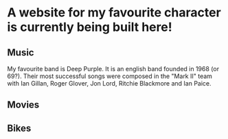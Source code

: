 # A website for my favourite character is currently being built here!
## Music
My favourite band is Deep Purple. It is an english band founded in 1968 (or 69?). 
Their most successful songs were composed in the "Mark II" team with 
Ian Gillan, Roger Glover, Jon Lord, Ritchie Blackmore and Ian Paice.
## Movies
## Bikes
